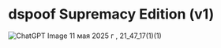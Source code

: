 # dspoof Supremacy Edition (v1)
![ChatGPT Image 11 мая 2025 г , 21_47_17(1)(1)](https://github.com/user-attachments/assets/067049cc-5a08-4249-b933-4a5e54bdb997)
### 
